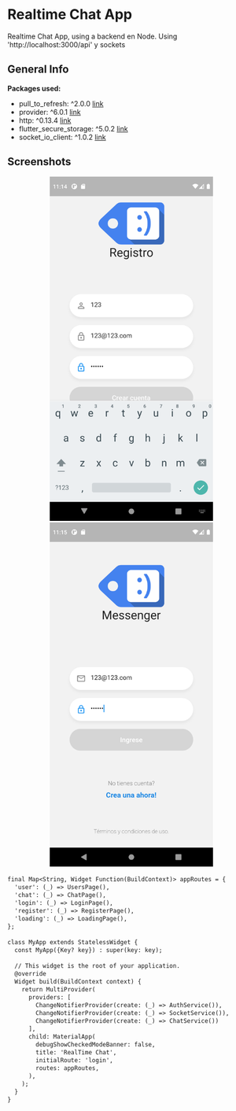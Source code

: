# Realtime Chat App

Realtime Chat App, using a backend en Node. Using 'http://localhost:3000/api' y sockets

## General Info

**Packages used:**

- pull_to_refresh: ^2.0.0 [link](https://pub.dev/packages/pull_to_refresh)
- provider: ^6.0.1 [link](https://pub.dev/packages/provider)
- http: ^0.13.4 [link](https://pub.dev/packages/http)
- flutter_secure_storage: ^5.0.2 [link](https://pub.dev/packages/flutter_secure_storage)
- socket_io_client: ^1.0.2 [link](https://pub.dev/packages/socket_io_client)

## Screenshots
<p align="center">
<img src="https://github.com/laguierre/realtime_chat/blob/master/screenshots/Screenshot_1645485263.png" height="700">
<img src="https://github.com/laguierre/realtime_chat/blob/master/screenshots/Screenshot_1645485316.png" height="700">
</p>

```
final Map<String, Widget Function(BuildContext)> appRoutes = {
  'user': (_) => UsersPage(),
  'chat': (_) => ChatPage(),
  'login': (_) => LoginPage(),
  'register': (_) => RegisterPage(),
  'loading': (_) => LoadingPage(),
};

class MyApp extends StatelessWidget {
  const MyApp({Key? key}) : super(key: key);

  // This widget is the root of your application.
  @override
  Widget build(BuildContext context) {
    return MultiProvider(
      providers: [
        ChangeNotifierProvider(create: (_) => AuthService()),
        ChangeNotifierProvider(create: (_) => SocketService()),
        ChangeNotifierProvider(create: (_) => ChatService())
      ],
      child: MaterialApp(
        debugShowCheckedModeBanner: false,
        title: 'RealTime Chat',
        initialRoute: 'login',
        routes: appRoutes,
      ),
    );
  }
}
```
